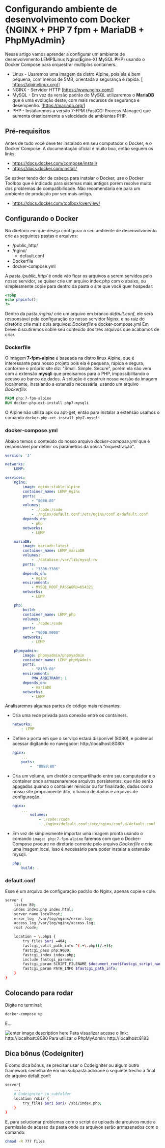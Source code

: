 
# Configurando ambiente de desenvolvimento com Docker {NGINX + PHP 7 fpm + MariaDB + PhpMyAdmin}
Nesse artigo vamos aprender a configurar um ambiente de desenvolvimento LEMP(**L**inux Nginx(**E**gine-X) **M**ySQL **P**HP) usando o Docker Compose para orquestrar multiplos containers.
* Linux - Usaremos uma imagem da distro Alpine, pois ela é bem pequena, com menos de 5MB, orientada a segurança e rápida. [
https://alpinelinux.org/]
* NGINX - Servidor HTTP [https://www.nginx.com/]
* MySQL - Em vez da versão padrão do MySQL utilizaremos o **MariaDB** que é uma evolução deste, com mais recursos de segurança e desempenho. [https://mariadb.org/]
* PHP - Instalaremos a versão 7-FPM (FastCGI Process Manager) que aumenta drasticamente a velocidade de ambientes PHP.

## Pré-requisitos
Antes de tudo você deve ter instalado em seu computador o Docker, e o Docker Compose. A documentação oficial é muito boa, então seguem os links:
* https://docs.docker.com/compose/install/
* https://docs.docker.com/install/

Se estiver tendo dor de cabeça para instalar o Docker, use o Docker Toolbox que é indicado para sistemas mais antigos porém resolve muito dos problemas de compatibilidade. Não recomendaria ele para um ambiente de produção por ser mais antigo.
* https://docs.docker.com/toolbox/overview/

## Configurando o Docker
No diretório em que deseja configurar o seu ambiente de desenvolvimento crie as seguintes pastas e arquivos:
* /public_http/
* /nginx/
  * default.conf
* Dockerfile
* docker-compose.yml

A pasta */public_http/* é onde vão ficar os arquivos a serem servidos pelo nosso servidor, se quiser crie um arquivo index.php com o abaixo, ou simplesmente copie para dentro da pasta o site que você quer hospedar:
```php
<?php
echo phpinfo();
?>
```
Dentro da pasta */nginx/* crie um arquivo em branco *default.conf*, ele será responsável pela configuração do nosso servidor Nginx, e na raiz do diretório crie mais dois arquivos: *Dockerfile* e docker-compose.yml
Em breve discutiremos sobre seu conteúdo dos três arquivos que acabamos de criar.

### Dockerfile
O imagem **7-fpm-alpine** é baseada na distro linux Alpine, que é interessante para nosso projeto pois ela é pequena, rápida e segura, conforme o próprio site diz: "Small. Simple. Secure", porém ela não vem com a extensão **mysqli** que precisamos para o PHP, impossibilitando o acesso ao banco de dados.
A solução é construir nossa versão da imagem localmente, instalando a extensão necessária, usando um arquivo *Dockerfile*:
```dockerfile
FROM php:7-fpm-alpine
RUN docker-php-ext-install php7-mysqli
```
O Alpine não utiliza apk ou apt-get, então para instalar a extensão usamos o comando `docker-php-ext-install php7-mysqli`

### docker-compose.yml
Abaixo temos o conteúdo do nosso arquivo *docker-compose.yml* que é responsável por definir os parâmetros da nossa "orquestração".
```yml
version: '3'

networks:
    LEMP:

services:
    nginx:
        image: nginx:stable-alpine
        container_name: LEMP_nginx
        ports:
            - "8080:80"
        volumes:
            - ./code:/code
            - ./nginx/default.conf:/etc/nginx/conf.d/default.conf
        depends_on:
            - php
        networks:
            - LEMP

    mariaDB:
        image: mariadb:latest
        container_name: LEMP_mariaDB
        volumes:
            - ./database:/var/lib/mysql:rw
        ports:
            - "3306:3306"
        depends_on:
            - nginx
        environment:
            - MYSQL_ROOT_PASSWORD=654321          
        networks:
            - LEMP    

    php:
        build: .
        container_name: LEMP_php
        volumes:
            - ./code:/code
        ports:
            - "9000:9000"       
        networks:
            - LEMP

    phpmyadmin:
        image: phpmyadmin/phpmyadmin
        container_name: LEMP_phpMyAdmin
        ports:
            - "8183:80"
        environment:        
            PMA_ARBITRARY: 1
        depends_on:
            - mariaDB
        networks:
            - LEMP
  ```
Analisaremos algumas partes do código mais relevantes:
* Cria uma rede privada para conexão entre os containers.
	```yml
	networks:
		- LEMP
	```
* Define a porta em que o serviço estará disponível (8080), e podemos acessar digitando no navegador: http://localhost:8080/
	```yml
	nginx:  
		...
		ports:  
			-  "8080:80"  
	```
* Cria um volume, um diretório compartilhado entre seu computador e o container onde armazenaremos arquivos persistentes, que não serão apagados quando o container reiniciar ou for finalizado, dados como nosso site propriamente dito, o banco de dados e arquivos de configuração.
	```yml
	nginx:  
		...
			volumes:  
				- ./code:/code 
				- ./nginx/default.conf:/etc/nginx/conf.d/default.conf
	```
* Em vez de simplesmente importar uma imagem pronta usando o comando ```image: php:7-fpm-alpine``` faremos com que o Docker-Compose procure no diretório corrente pelo arquivo *Dockerfile* e crie uma imagem local, isso é necessário para poder instalar a extensão mysqli.
	```yml
	php:  
		build: .
	```


### default.conf
Esse é um arquivo de configuração padrão do Nginx, apenas copie e cole.
```sh
server {
    listen 80;
    index index.php index.html;
    server_name localhost;
    error_log  /var/log/nginx/error.log;
    access_log /var/log/nginx/access.log;
    root /code;

    location ~ \.php$ {
        try_files $uri =404;
        fastcgi_split_path_info ^(.+\.php)(/.+)$;
        fastcgi_pass php:9000;
        fastcgi_index index.php;
        include fastcgi_params;
        fastcgi_param SCRIPT_FILENAME $document_root$fastcgi_script_name;
        fastcgi_param PATH_INFO $fastcgi_path_info;
    }
}
```
## Colocando para rodar
Digite no terminal:
```bash
docker-compose up
```
E...

![enter image description here](http://stevetobak.com/wp-content/uploads/2018/12/its-alive.jpg)
Para visualizar acesse o link: http://localhost:8080
Para utilizar o PhpMyAdmin: http://localhost:8183

## Dica bônus (Codeigniter)
E como dica bônus, se precisar usar o Codeigniter ou algum outro framework semelhante em um subpasta adicione o seguinte trecho a final do arquivo defalt.conf:
```sh
server{
	...
    # Codeigniter in subfolder
    location /sbi/ {
        try_files $uri $uri/ /sbi/index.php;
    }
}
```
E, para solucionar problemas com o script de uploads de arquivos mude a permissão de acesso da pasta onde os arquivos serão armazenados com o comando:
```bash
chmod -R 777 files
```


